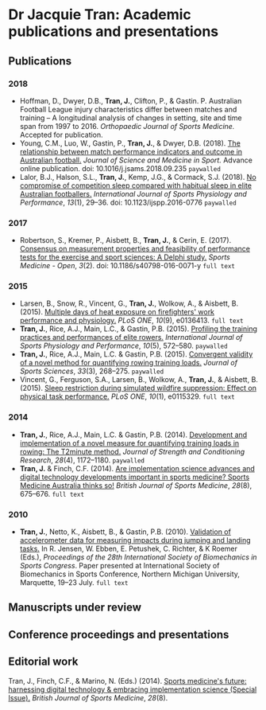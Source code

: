 # Dr Jacquie Tran: Academic publications and presentations

## Publications

### 2018

- Hoffman, D., Dwyer, D.B., **Tran, J.**, Clifton, P., & Gastin. P. Australian Football League injury characteristics differ between matches and training – A longitudinal analysis of changes in setting, site and time span from 1997 to 2016. _Orthopaedic Journal of Sports Medicine._ Accepted for publication.
- Young, C.M., Luo, W., Gastin, P., **Tran, J.**, & Dwyer, D.B. (2018). [The relationship between match performance indicators and outcome in Australian football.](https://dx.doi.org/10.1016/j.jsams.2018.09.235) _Journal of Science and Medicine in Sport._ Advance online publication. doi: 10.1016/j.jsams.2018.09.235 `paywalled`
- Lalor, B.J., Halson, S.L., **Tran, J.**, Kemp, J.G., & Cormack, S.J. (2018). [No compromise of competition sleep compared with habitual sleep in elite Australian footballers.](https://dx.doi.org/10.1123/ijspp.2016-0776) _International Journal of Sports Physiology and Performance_, _13_(1), 29–36. doi: 10.1123/ijspp.2016-0776 `paywalled`

### 2017

- Robertson, S., Kremer, P., Aisbett, B., **Tran, J.**, & Cerin, E. (2017). [Consensus on measurement properties and feasibility of performance tests for the exercise and sport sciences: A Delphi study.](https://dx.doi.org/10.1186/s40798-016-0071-y) _Sports Medicine - Open_, _3_(2). doi: 10.1186/s40798-016-0071-y `full text`

### 2015

- Larsen, B., Snow, R., Vincent, G., **Tran, J.**, Wolkow, A., & Aisbett, B. (2015). [Multiple days of heat exposure on firefighters' work performance and physiology.](http://journals.plos.org/plosone/article?id=10.1371/journal.pone.0136413) _PLoS ONE_, _10_(9), e0136413. `full text`
- **Tran, J.**, Rice, A.J., Main, L.C., & Gastin, P.B. (2015). [Profiling the training practices and performances of elite rowers.](http://dx.doi.org/10.1123/ijspp.2014-0295) _International Journal of Sports Physiology and Performance_, _10_(5), 572–580. `paywalled`
- **Tran, J.**, Rice, A.J., Main, L.C. & Gastin, P.B. (2015). [Convergent validity of a novel method for quantifying rowing training loads.](http://dx.doi.org/10.1080/02640414.2014.942686) _Journal of Sports Sciences_, _33_(3), 268–275. `paywalled`
- Vincent, G., Ferguson, S.A., Larsen, B., Wolkow, A., **Tran, J.**, & Aisbett, B. (2015). [Sleep restriction during simulated wildfire suppression: Effect on physical task performance.](http://dx.doi.org/10.1371/journal.pone.0115329) _PLoS ONE_, _10_(1), e0115329. `full text`

### 2014

- **Tran, J.**, Rice, A.J., Main, L.C. & Gastin, P.B. (2014). [Development and implementation of a novel measure for quantifying training loads in rowing: The T2minute method.](http://journals.lww.com/nsca-jscr/Fulltext/2014/04000/Development_and_Implementation_of_a_Novel_Measure.40.aspx) _Journal of Strength and Conditioning Research_, _28_(4), 1172–1180. `paywalled`
- **Tran, J.** & Finch, C.F. (2014). [Are implementation science advances and digital technology developments important in sports medicine?  Sports Medicine Australia thinks so!](http://bjsm.bmj.com/content/48/8/675.full) _British Journal of Sports Medicine_, _28_(8), 675–676. `full text`

### 2010

- **Tran, J.**, Netto, K., Aisbett, B., & Gastin, P.B. (2010). [Validation of accelerometer data for measuring impacts during jumping and landing tasks.](http://dro.deakin.edu.au/view/DU:30032107) In R. Jensen, W. Ebben, E. Petushek, C. Richter, & K Roemer (Eds.), _Proceedings of the 28th International Society of Biomechanics in Sports Congress_. Paper presented at International Society of Biomechanics in Sports Conference, Northern Michigan University, Marquette, 19–23 July. `full text`

## Manuscripts under review



## Conference proceedings and presentations


## Editorial work

Tran, J., Finch, C.F., & Marino, N. (Eds.) (2014). [Sports medicine's future: harnessing digital technology & embracing implementation science (Special Issue).](http://bjsm.bmj.com/content/48/8.toc) _British Journal of Sports Medicine_, _28_(8).